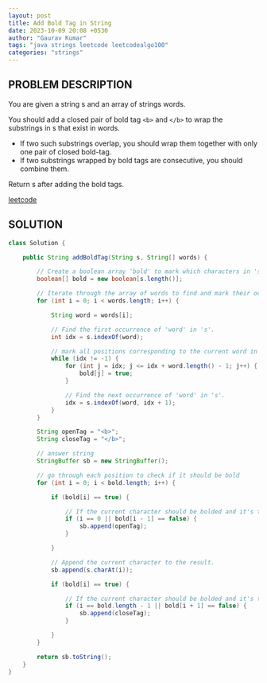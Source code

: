 ```yaml
---
layout: post
title: Add Bold Tag in String
date: 2023-10-09 20:08 +0530
author: "Gaurav Kumar"
tags: "java strings leetcode leetcodealgo100"
categories: "strings"
---
```


## PROBLEM DESCRIPTION

You are given a string s and an array of strings words.

You should add a closed pair of bold tag `<b>` and `</b>` to wrap the substrings in s that exist in words.

- If two such substrings overlap, you should wrap them together with only one pair of closed bold-tag.
- If two substrings wrapped by bold tags are consecutive, you should combine them.

Return s after adding the bold tags.

[leetcode](https://leetcode.com/problems/missing-ranges/)

## SOLUTION

```java
class Solution {

    public String addBoldTag(String s, String[] words) {

        // Create a boolean array 'bold' to mark which characters in 's' should be bolded.
        boolean[] bold = new boolean[s.length()];

        // Iterate through the array of words to find and mark their occurrences in 's'.
        for (int i = 0; i < words.length; i++) {

            String word = words[i];

            // Find the first occurrence of 'word' in 's'.
            int idx = s.indexOf(word);

            // mark all positions corresponding to the current word in string s as bold
            while (idx != -1) {
                for (int j = idx; j <= idx + word.length() - 1; j++) {
                    bold[j] = true;
                }

                // Find the next occurrence of 'word' in 's'.
                idx = s.indexOf(word, idx + 1);
            }
        }

        String openTag = "<b>";
        String closeTag = "</b>";

        // answer string
        StringBuffer sb = new StringBuffer();

        // go through each position to check if it should be bold
        for (int i = 0; i < bold.length; i++) {

            if (bold[i] == true) {

                // If the current character should be bolded and it's the start of a new bolded sequence.
                if (i == 0 || bold[i - 1] == false) {
                    sb.append(openTag);
                }

            }

            // Append the current character to the result.
            sb.append(s.charAt(i));

            if (bold[i] == true) {

                // If the current character should be bolded and it's the end of a bolded sequence.
                if (i == bold.length - 1 || bold[i + 1] == false) {
                    sb.append(closeTag);
                }

            }
        }

        return sb.toString();
    }
}
```
